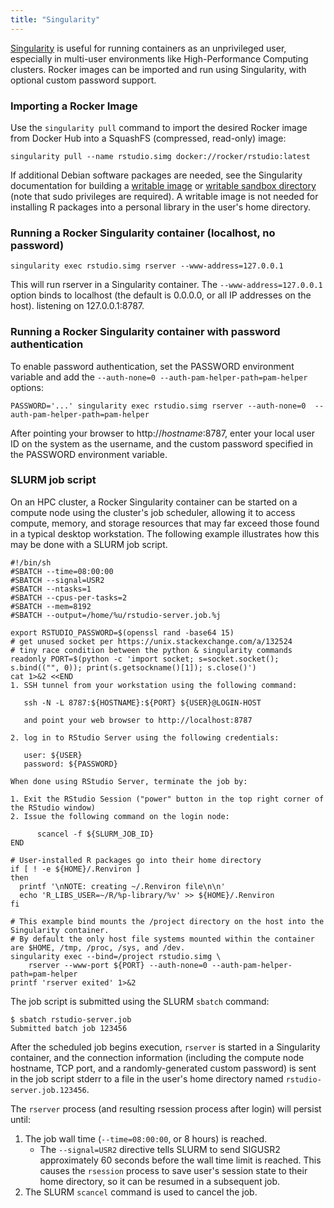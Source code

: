 ```yaml
---
title: "Singularity"
---
```


[Singularity](http://singularity.lbl.gov/) is useful for running containers as an unprivileged user, especially in multi-user environments like High-Performance Computing clusters.
Rocker images can be imported and run using Singularity, with optional custom password support.

### Importing a Rocker Image

Use the `singularity pull` command to import the desired Rocker image from Docker Hub into a SquashFS (compressed, read-only) image:

```
singularity pull --name rstudio.simg docker://rocker/rstudio:latest
```

If additional Debian software packages are needed, see the Singularity documentation for building a [writable image](http://singularity.lbl.gov/docs-flow#writable-image) or [writable sandbox directory](http://singularity.lbl.gov/docs-flow#sandbox-folder) (note that sudo privileges are required).
A writable image is not needed for installing R packages into a personal library in the user's home directory.

### Running a Rocker Singularity container (localhost, no password)

```
singularity exec rstudio.simg rserver --www-address=127.0.0.1
```

This will run rserver in a Singularity container.
The `--www-address=127.0.0.1` option binds to localhost (the default is 0.0.0.0, or all IP addresses on the host).
listening on 127.0.0.1:8787.

### Running a Rocker Singularity container with password authentication

To enable password authentication, set the PASSWORD environment variable and add the `--auth-none=0 --auth-pam-helper-path=pam-helper` options:

```
PASSWORD='...' singularity exec rstudio.simg rserver --auth-none=0  --auth-pam-helper-path=pam-helper
```

After pointing your browser to http://_hostname_:8787, enter your local user ID on the system as the username, and the custom password specified in the PASSWORD environment variable.

### SLURM job script

On an HPC cluster, a Rocker Singularity container can be started on a compute node using the cluster's job scheduler, allowing it to access compute, memory, and storage resources that may far exceed those found in a typical desktop workstation.
The following example illustrates how this may be done with a SLURM job script.

```
#!/bin/sh
#SBATCH --time=08:00:00
#SBATCH --signal=USR2
#SBATCH --ntasks=1
#SBATCH --cpus-per-tasks=2
#SBATCH --mem=8192
#SBATCH --output=/home/%u/rstudio-server.job.%j

export RSTUDIO_PASSWORD=$(openssl rand -base64 15)
# get unused socket per https://unix.stackexchange.com/a/132524
# tiny race condition between the python & singularity commands
readonly PORT=$(python -c 'import socket; s=socket.socket(); s.bind(("", 0)); print(s.getsockname()[1]); s.close()')
cat 1>&2 <<END
1. SSH tunnel from your workstation using the following command:

   ssh -N -L 8787:${HOSTNAME}:${PORT} ${USER}@LOGIN-HOST

   and point your web browser to http://localhost:8787

2. log in to RStudio Server using the following credentials:

   user: ${USER}
   password: ${PASSWORD}

When done using RStudio Server, terminate the job by:

1. Exit the RStudio Session ("power" button in the top right corner of the RStudio window)
2. Issue the following command on the login node:

      scancel -f ${SLURM_JOB_ID}
END

# User-installed R packages go into their home directory
if [ ! -e ${HOME}/.Renviron ]
then
  printf '\nNOTE: creating ~/.Renviron file\n\n'
  echo 'R_LIBS_USER=~/R/%p-library/%v' >> ${HOME}/.Renviron
fi

# This example bind mounts the /project directory on the host into the Singularity container.
# By default the only host file systems mounted within the container are $HOME, /tmp, /proc, /sys, and /dev.
singularity exec --bind=/project rstudio.simg \
    rserver --www-port ${PORT} --auth-none=0 --auth-pam-helper-path=pam-helper
printf 'rserver exited' 1>&2
```

The job script is submitted using the SLURM `sbatch` command:

```
$ sbatch rstudio-server.job
Submitted batch job 123456
```

After the scheduled job begins execution, `rserver` is started in a Singularity container, and the connection information (including the compute node hostname, TCP port, and a randomly-generated custom password) is sent in the job script stderr to a file in the user's home directory named `rstudio-server.job.123456`.

The `rserver` process (and resulting rsession process after login) will persist until:
1. The job wall time (`--time=08:00:00`, or 8 hours) is reached.
    + The `--signal=USR2` directive tells SLURM to send SIGUSR2 approximately 60 seconds before the wall time limit is reached.
      This causes the `rsession` process to save user's session state to their home directory, so it can be resumed in a subsequent job.
2. The SLURM `scancel` command is used to cancel the job.

